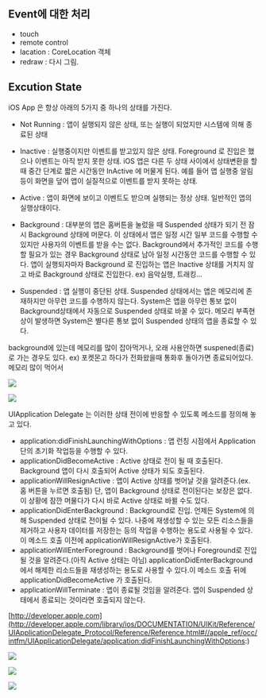 ## Event에 대한 처리

- touch
- remote control 
- lacation : CoreLocation 객체
- redraw : 다시 그림. 

## Excution State

iOS App 은 항상 아래의 5가지 중 하나의 상태를 가진다.

- Not Running : 앱이 실행되지 않은 상태, 또는 실행이 되었지만 시스템에 의해 종료된 상태

- Inactive : 실행중이지만 이벤트를 받고있지 않은 상태. Foreground 로 진입은 했으나 이벤트는 아직 받지 못한 상태. iOS 앱은 다른 두 상태 사이에서 상태변환을 할 때 중간  단계로  짧은 시간동안 InActive 에 머물게 된다. 예를 들어 앱 실행중 알림 등이 화면을 덮어 앱이 실질적으로 이벤트를 받지 못하는 상태.

- Active :  앱이 화면에 보이고 이벤트도 받으며 실행되는 정상 상태. 일반적인 앱의 실행상태이다.

- Background : 대부분의 앱은 홈버튼을 눌렀을 때 Suspended  상태가 되기 전 잠시 Background 상태에 머문다. 이 상태에서 앱은 일정 시간 일부 코드를 수행할 수 있지만 사용자의 이벤트를 받을 수는 없다. Background에서 추가적인 코드를 수행할 필요가 있는 경우 Background 상태로 남아 일정 시간동안 코드를 수행할 수 있다. 앱이 실행되자마자 Background 로 진입하는 앱은 Inactive 상태를 거치지 않고 바로 Background  상태로 진입한다.  ex) 음악실행, 트래킹...

- Suspended : 앱 실행이 중단된 상태. Suspended 상태에서는 앱은 메모리에 존재하지만 아무런 코드를 수행하지 않는다. System은 앱을 아무런 통보 없이 Background상태에서 자동으로 Suspended 상태로 바꿀 수 있다. 메모리 부족현상이 발생하면 System은 별다른 통보 없이 Suspended 상태의 앱을 종료할 수 있다.

background에 있는데 메모리를 많이 잡아먹거나, 오래 사용안하면 suspened(종료)로 가는 경우도 있다. ex) 포켓몬고 하다가 전화왔을때 통화후 돌아가면 종료되어있다. 메모리 많이 먹어서

![](https://developer.apple.com/library/content/documentation/iPhone/Conceptual/iPhoneOSProgrammingGuide/Art/high_level_flow_2x.png)

![](https://i.stack.imgur.com/wYKPZ.png)

UIApplication Delegate 는 이러한 상태 전이에 반응할 수 있도록 메소드를 정의해 놓고 있다.

- application:didFinishLaunchingWithOptions : 앱 런칭 시점에서 Application 단의 초기화 작업등을 수행할 수 있다.
- applicationDidBecomeActive : Active 상태로 전이 될 때 호출된다. Background 앱이 다시 호출되어 Active 상태가 되도 호출된다.
- applicationWillResignActive : 앱이 Active 상태를 벗어날 것을 알려준다.(ex. 홈 버튼을 누르면 호출됨) 단, 앱이 Background 상태로 전이된다는 보장은 없다. 이 상황에 잠깐 머물다가 다시 바로 Active 상태로 바뀔 수도 있다.
- applicationDidEnterBackground : Background로 진입. 언제든 System에 의해 Suspended 상태로 전이될 수 있다. 나중에 재생성할 수 있는 모든 리소스들을 제거하고 사용자 데이터를 저장한는 등의 작업을 수행하는 용도로 사용될 수 있다. 이 메소드 호출 이전에 applicationWillResignActive가 호출된다.
- applicationWillEnterForeground : Background를 벗어나 Foreground로 진입될 것을 알려준다.(아직 Active 상태는 아님) applicationDidEnterBackground 에서 해제한 리소드들을 재생성하는 용도로 사용할 수 있다.이 메소드 호출 뒤에 applicationDidBecomeActive 가 호출된다.
- applicationWillTerminate : 앱이 종료될 것임을 알려준다. 앱이 Suspended  상태에서 종료되는 것이라면 호출되지 않는다.

[http://developer.apple.com](http://developer.apple.com/library/ios/DOCUMENTATION/UIKit/Reference/UIApplicationDelegate_Protocol/Reference/Reference.html#//apple_ref/occ/intfm/UIApplicationDelegate/application:didFinishLaunchingWithOptions:)

![](https://docs-assets.developer.apple.com/published/f06f30fa63/UIViewController_Class_Reference_2x_ddcaa00c-87d8-4c85-961e-ccfb9fa4aac2.png)

![](https://i.stack.imgur.com/AELHh.jpg)

![](https://beerntv.files.wordpress.com/2017/03/20170323_113815.jpg?w=1576)